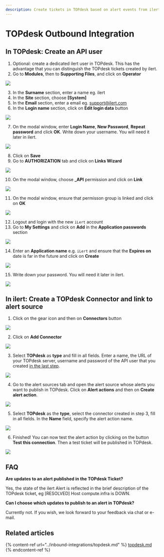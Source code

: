 ```yaml
---
description: Create tickets in TOPdesk based on alert events from ilert
---
```


# TOPdesk Outbound Integration

## In TOPdesk: Create an API user <a href="#in-topdesk" id="in-topdesk"></a>

1. Optional: create a dedicated ilert user in TOPdesk. This has the advantage that you can distinguish the TOPdesk tickets created by ilert.
2. Go to **Modules**, then to **Supporting Files**, and click on **Operator**

![](../.gitbook/assets/tpdko1.png)

3. In the **Surname** section, enter a name eg. ilert
4. In the **Site** section, choose **\[System]**
5. In the **Email** section, enter a email eg. support@ilert.com
6. In the **Login name** section, click on **Edit login data** button

![](../.gitbook/assets/tpdko2.png)

7. On the modal window, enter **Login Name**, **New Password**, **Repeat password** and click **OK**. Write down your username. You will need it later in ilert.

![](../.gitbook/assets/tpdko3.png)

8. Click on **Save**
9. Go to **AUTHORIZATION** tab and click on **Links Wizard**

![](../.gitbook/assets/tpdko4.png)

10. &#x20;On the modal window, choose **\_API** permission and click on **Link**

![](../.gitbook/assets/tpdko5.png)

11. On the modal window, ensure that permisson group is linked and click on **OK**

![](../.gitbook/assets/tpdko6.png)

12. &#x20;Logout and login with the new `iLert` account
13. &#x20;Go to **My Settings** and click on **Add** in the **Application passwords** section

![](../.gitbook/assets/tpdko6.1.png)

14. &#x20;Enter an **Application name** e.g. `iLert` and ensure that the **Expires on** date is far in the future and click on **Create**

![](../.gitbook/assets/tpdko6.2.png)

15. &#x20;Write down your password. You will need it later in ilert.

![](../.gitbook/assets/tpdko6.3.png)

## In ilert: Create a TOPdesk Connector and link to alert source <a href="#in-ilert" id="in-ilert"></a>

1. Click on the gear icon and then on **Connectors** button

![](<../.gitbook/assets/go_to_connectors (2).png>)

2. Click on **Add Connector**

![](<../.gitbook/assets/create_connector_button (4).png>)

3. Select **TOPdesk** as **type** and fill in all fields. Enter a name, the URL of your TOPdesk server, username and password of the API user that you created [in the last step](topdesk.md).

![](<../.gitbook/assets/iLert (69).png>)

4. Go to the alert sources tab and open the alert source whose alerts you want to publish in TOPdesk. Click on **Alert actions** and then on **Create alert action**.

![](<../.gitbook/assets/new_incident_action (9).png>)

5. Select **TOPdesk** as the **type**, select the connector created in step 3, fill in all fields. In the **Name** field, specify the alert action name.

![](<../.gitbook/assets/iLert (70).png>)

6. Finished! You can now test the alert action by clicking on the button **Test this connection**. Then a test ticket will be published in TOPdesk.

![](<../.gitbook/assets/iLert (71).png>)

## FAQ <a href="#faq" id="faq"></a>

**Are updates to an alert published in the TOPdesk Ticket?**

Yes, the state of the ilert Alert is reflected in the brief description of the TOPdesk ticket, eg \[RESOLVED] Host compute.infra is DOWN.

**Can I choose which updates to publish to an alert in TOPdesk?**

Currently not. If you wish, we look forward to your feedback via chat or e-mail.



## Related articles

{% content-ref url="../inbound-integrations/topdesk.md" %}
[topdesk.md](../inbound-integrations/topdesk.md)
{% endcontent-ref %}

